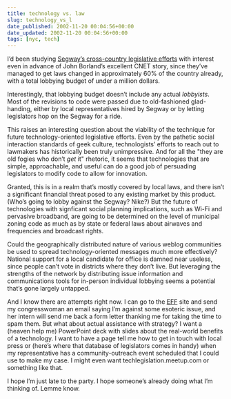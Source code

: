 ```yaml
---
title: technology vs. law
slug: technology_vs_l
date_published: 2002-11-20 00:04:56+00:00
date_updated: 2002-11-20 00:04:56+00:00
tags: [nyc, tech]
---
```

I’d been studying [Segway’s cross-country legislative efforts](http://news.com.com/2100-1040-966433.html) with interest even in advance of John Borland’s excellent CNET story, since they’ve managed to get laws changed in approximately 60% of the country already, with a total lobbying budget of under a million dollars.

Interestingly, that lobbying budget doesn’t include any actual *lobbyists*. Most of the revisions to code were passed due to old-fashioned glad-handing, either by local representatives hired by Segway or by letting legislators hop on the Segway for a ride.

This raises an interesting question about the viability of the technique for future technology-oriented legislative efforts. Even by the pathetic social interaction standards of geek culture, technologists’ efforts to reach out to lawmakers has historically been truly unimpressive. And for all the "they are old fogies who don’t *get* it" rhetoric, it seems that technologies that are simple, approachable, and useful can do a good job of persuading legislators to modify code to allow for innovation.

Granted, this is in a realm that’s mostly covered by local laws, and there isn’t a significant financial threat posed to any existing market by this product. (Who’s going to lobby against the Segway? Nike?) But the future of technologies with signficant social planning implications, such as Wi-Fi and pervasive broadband, are going to be determined on the level of municipal zoning code as much as by state or federal laws about airwaves and frequencies and broadcast rights.

Could the geographically distributed nature of various weblog communities be used to spread technology-oriented messages much more effectively? National support for a local candidate for office is damned near useless, since people can’t vote in districts where they don’t live. But leveraging the strengths of the network by distributing issue information and communications tools for in-person individual lobbying seems a potential that’s gone largely untapped.

And I know there are attempts right now. I can go to the [EFF](http://www.eff.org) site and send my congresswoman an email saying I’m against some esoteric issue, and her intern will send me back a form letter thanking me for taking the time to spam them. But what about actual assistance with strategy? I want a (heaven help me) PowerPoint deck with slides about the real-world benefits of a technology. I want to have a page tell me how to get in touch with local press or (here’s where that database of legislators comes in handy) when my representative has a community-outreach event scheduled that I could use to make my case. I might even want techlegislation.meetup.com or something like that.

I hope I’m just late to the party. I hope someone’s already doing what I’m thinking of. Lemme know.
